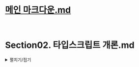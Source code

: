 # [메인 마크다운.md](../README.md)
<br>

# Section02. 타입스크립트 개론.md

<details>
<summary>펼치기/접기</summary>

## 타입스크립트란?
<details>
<summary>펼치기/접기</summary>

<br>

타입스크립트란 기존의 Javascript를 더 안전하게 사용할 수 있도록 타입에 관련된 여러가지 기능을 추가한 언어이다.  
쉽게 말해 Javascript의 확장판 이라고 볼 수 있다.

| Javascript |     Typescript    |
| ---------- | ----------------- |
| let a = 1; | let a:number = 1; |
| let b = 2; | let b:number = 2; |

자바스크립트 코드에서는 변수 선언시 변수의 타입을 지정하지 않는다.  
자바스크립트에서는 변수의 타입을 프로그래머가 직접 정의할 수 있는 방법이 없기 때문이다.

반면 타입스크립트 코드에서는 변수 a와 b 모두 number라는 숫자 타입을 갖도록 정의되어있다.  
이렇게 되면 a와 b 변수에는 숫자값 이외에는 넣을 수 없게 된다.  
number라는 숫자타입으로 고정해두었기 때문이다.  

기존 자바스크립트 코드에서 타입을 정의하는 타입스크립트만의 문법만 추가하면 타입스크립트 코드가 된다.  

이렇게 변수의 타입을 직접 지정하는 등 타입을 더 안전하게 사용할 수 있는 여러가지 기능들이 추가된 자바스크립트의 확장판이라고 볼 수 있다.  
보통 확장판이라고 하면 기존 기능들과 개념은 유지한 채 새로운 것 들이 추가된것들을 말한다.  

자바스크립트의 확장판인 타입스크립트에서는 우리가 알고있는 자바스크립트의 기본 문법들은 당연히 모두 쓸 수 있다.  
자바스크립트에 익숙해 있더라도 타입스크립트를 공부할 때 타입을 다루는 추가적인 기능들에 대해서만 따로 공부하면 된다.

### **자바스크립트의 확장판 타입스크립트가 만들어지게 된 이유는?**

자바스크립트의 인기가 매우 많았기 때문이다.  
사실 자바스크립트라는 언어는 웹 브라우저 안에서만 동작하도록 만들어졌고, 아주 간단한 사용자 상호작용을 처리하기 위해 만들어졌다.  
웹 사이트에서 버튼을 누르면 경고창을 띄워주는 정도의 상호작용을 하기 위해서 개발된 언어라는 것이다.  
따라서 자바스크립트는 굳이 엄격한 문법을 갖출 필요가 없었으며 대신 아주 유연하게 설계 되었다.  
버그로부터의 안정성이나 견고함은 일부 포기하는 대신 프로그래머가 아주 쉽고 빠르고 간결하게 코드를 작성하는데 중점을 두고 만들어졌다.  
간결한 프로그램을 만들고, 웹 브라우저에서만 동작할것이기 때문이다.

#### NodeJS의 등장

그러던 어느날 Node.js가 등장하게 되었다.  
Node.js는 자바스크립트의 런타임, 즉 실행환경이다.  

쉽게 말해 Node.js는 자바스크립트 코드를 어디서든 실행할 수 있도록 만들어주는 자바스크립트 구동기이다.  

웹브라우저에서만 실행될 수 있었던 자바스크립트를 Node.js 탄생 이후 어디서든 실행할 수 있게 되었다.   
이말은 곧 어떤 프로그램이든 자바스크립트를 이용해서 만들 수 있다는 이야기가 된다.  
그러자 기존의 자바스크립트를 만족스럽게 사용하던 프로그래머들이 자바스크립트를 이용해서 굉장히 다양한 프로그램들을 만들기 시작했다.  
웹서버를 개발하는것부터 시작해서, 페이스북이나 인스타그램 같은 모바일 어플리케이션이나 카카오톡 같은 데스크탑 어플리케이션을 만드는데에도 활용되었다.  
자바스크립트의 한계가 사라지면서 그야말로 전성기가 도래했다고 할 수 있다.  

이렇게 복잡한 대규모 어플리케이션을 자바스크립트로 개발하다 보니 자바스크립트가 엄격하지 않다는 한가지 문제가 있었다.  
이전의 자바스크립트는 간단한 프로그래밍을 개발하기 위해 만들어졌기에 유연했으나, 인기가 많아진 현재에는 간단하지 않은 복잡한 프로그램을 만드는데 활용되면서 오히려 유연함이 버그 발생 가능성을 높여서 프로그램의 전체적인 안정성을 떨어뜨려 버리는 단점이 되어버렸다.  

이런 자바스크립트의 문제점을 극복하기 위해서 자바스크립트의 기존 문법과 매력들은 그대로 유지한 채 안정성만 추가로 확보한 새로운 언어가 필요했다.  
이러한 배경에서 자바스크립트를 더 안전하게 사용할 수 있도록 타입과 관련된 여러가지 안정적인 기능들을 추가한 타입스크립트가 등장하게 되었다.  

### 결론

타입스크립트는 더 복잡한 상황에서 더 대규모의 프로그램을 자바스크립트로 만들기 위해 더 안정적으로 자바스크립트를 사용하기 위해 타입이라는 안전장치를 추가한 확장판 자바스크립트라고 이해할 수 있다.
</details>


## 자바스크립트의 한계점과 타입스크립트
<details>
<summary>펼치기/접기</summary>

<br>

- 자바스크립트에는 정확히 어떤 한계점이 있는가?
- 타입스크립트는 이 한계점을 어떻게 극복하는가?
- 타입스크립트가 다른 언어 대비 갖는 차별점은 무엇인가?

복잡한 대규모의 프로그램을 만들 때 자바스크립트로 하기에는 한계점이 있었기 때문에 타입스크립트가 있었고 등장했다.

모든 프로그래밍 언어는 타입 시스템을 가지고 있다.

### 타입 시스템이란?

프로그래밍 언어에서 사용할 수 있는 아주 여러가지 값들을 어떤 기준으로 묶어 타입으로 정할 지 결정하고 코드의 타입을 언제, 어떻게 검사할지 등 프로그래밍 언어를 사용할 때 타입과 관련해서 지켜야 하는 규칙들을 모아둔 체계이다.

- 값들을 어떤 기준으로 묶어 타입을 규정할 것인가?
- 코드의 타입을 언제 검사할 것인가?
- 어떻게 타입을 검사할 것인가?

쉽게 말해 타입 시스템은 언어의 타입 관련된 문법 체계라고도 볼 수 있다.

타입 시스템은 크게 두가지로 나눌 수 있다.

코드 실행 전 모든 변수의 타입을 고정적으로 결정하는 정적 시스템과, 
코드 실행 후 그때 그때 마다 유동적으로 변수의 타입을 결정하는 동적 타입 시스템

| 정적 타입 시스템 | 동적 타입 시스템 |
| --------------- | --------------- |
| **코드 실행 이전** 모든 변수의 타입을 고정적으로 결정 | **코드 실행 이후** 그때 그때 마다 유동적으로 변수의 타입을 결정 |

정적 타입시스템은 엄격하고 고정적인 시스템이라고 볼 수 있고, 동적 타입 시스템은 반대로 자유롭고 유연한 시스템이라고 볼 수 있다.

보통 C언어나 자바 같은 엄격한 문법을 가진 언어들은 정적 타입 시스템을 사용하고, 파이썬이나 자바스크립트 같은 유연한 문법을 가진 언어들은 동적 타입 시스템을 사용한다.

자바스크립트가 사용하는 동적 타입 시스템은 변수의 타입들을 코드가 실행되는 도중에 결정하기 때문에 코드에 미리 변수의 타입을 일일이 지정하지 않아도 되는 유연함을 장점으로 갖는다.

변수의 타입이 어떤 하나의 타입으로 고정되지 않고 변수애 담긴 값에 따라서 계속해서 동적으로 달라진다.

### 자바스크립트의 한계점

```javascript
let a = "hello" // 문자열
a = 20241231; // 숫자
```

위 코드를 보면, 변수 a는 첫 번째 라인에서 문자열 hello라는 값을 담기 때문에 문자열 타입인 String 타입이 되며, 두번째 라인에서는 숫자 값을 담기 때문에 숫자 타입인 Number 타입이 된다.

이런 특징은 하나의 변수에 다양한 타입의 값을 넣을 수 있기 때문에 변수 하나로 돌려가며 여기저기에 다 활용할 수 있다는 유연함을 장점으로 갖는다.

```javascript
let a = "hello" // 문자열
a = 20241231; // 숫자
a.toUppercase(); // 대문자 치환
```

가장 마지막 라인에서는 변수 a의 toUpperCase() 라는 문자열을 대문자로 바꿔주는 문자열 전용 메소드를 사용하고 있다.

이 코드를 실행하게 되면 당연히 오류가 발생하며 프로그램이 비정상적으로 종료된다.

toUpperCase는 문자열에만 사용할 수 있는 메서드인데, 변수 a는 숫자가 저장되어 있어 말도 안되는 동작을 하도록 코드가 작성되어 있기에 당연히 오류가 발생한다.

여기서 중요하게 살펴봐야 될 부분은 이 코드에서 오류가 발생하긴 하지만 실행이 되기는 된다는 것이다.

하지만 애초에 오류가 발생할 코드였다면 실행 전에 검사를 거쳐서 실행하지 못하도록 막는것이 좋다.

위 코드는 매우 간단해서 실행하자마자 어떤 오류가 있는지 바로 확인할 수 있지만, 복잡한 프로그램을 만들 때에는 코드도 매우 복잡해지고 양도 많아지게 되면서 오류들이 실행과 동시에 발생하지 않고 시간이 지난 뒤에 발생할 수 있다.  
이에 개발자들은 원래 잘 돌아갔는데 갑자기 왜 오류가 발생했을까? 당황하게 되며, 예상치 못한 오류의 발생으로 인해서 프로그램이 강제 종료되고 서비스가 마비될 수도 있다. 

예를들어 넷플릭스 서버라도 만든다고 가정하면 처음 실행했을 때 잘 돌아가다가, 더글로리나 오징어게임 같은 대작 컨텐츠를 보고 있는데 갑자기 어느샌가 오류가 발생해서 서비스 전체가 갑자기 셧다운 되고 먹통이 된다면 이용자들이 아주 큰 불편함을 겪게 된다.

위와같이 프로그램이 실행 중에 즉, 런타임에 오류가 발생하게 되면 아주 치명적인 문제가 된다.

반면 C언어나 자바같은 언어는 정적 타입 시스템을 가지고 있다.  
정적 타입 시스템은 코드를 실행하기 전에 모든 변수의 타입을 결정하는 시스템이다.  
그래서 자바스크립트와 반대로 변수를 선언함과 동시에 타입도 함께 명시해 주어야 한다.  

```java
String a = "hello";
int b = 123;
int c = a * b; // Error
```

위 코드를 이클립스나 인텔리제이 같은 IDE에서 작성한다면 코드 실행 전 바로 Error를 발생시킨다.  

자바와 같은 정적 타입 시스템을 사용하는 언어는 타입 관련된 오류가 있으면 에디터 상에서 오류를 바로 알려주고 코드를 실행하기 전 타입을 잘못 쓰진 않았는지 검사까지 모두 마치고 실행되기 때문에 오류가 있다면 애초에 실행되지 않는다.  

프로그래머가 의도치 않은 실수를 하더라도 미리 확인해 볼 수 있는 기회가 한번은 주어진다는 것이다.

그러나 정적 타입 시스템이 모든게 다 좋은것은 아니다.
정적 타입 시스템 언어에서는 모든 변수에 일일이 타입을 다 정의해야 되기 때문에 일단은 매우 귀찮고 직접 작성해야 하는 코드의 양이 상당히 늘어난다.

### 타입추론

타입스크립트는 좀 독특한 타입 시스템을 사용한다.  
자바스크립트의 동적 타입시스템과, 자바의 정적 타입 시스템을 혼합한것과 같은 독특한 타입 시스템을 사용한다.  
마치 정적인 타입 시스템처럼 변수의 타입을 코드 실행 전에 결정하고 타입 오류가 없는지 프로그램 실행 전에 코드를 검사한다.  
정적 타입 시스템처럼 안전하면서도 마치 동적인 타입시스템 처럼 모든 변수에 일일이 직접을 명시하지 않아도 된다.  

```javascript
let a = 1;
a.toUpperCase(); // Error 발생
```

위 코드는 타입스크립트 코드이다.
변수의 타입을 정의하지 않았음에도 불구하고 그럼에도 변수 a를 숫자 타입으로 자동으로 인지해서 코드에 오류가 있음을 알려준다.

타입스크립트는 이렇게 변수의 타입을 직접 정의하지 않아도 변수에 담기는 초기값을 기준으로 자동으로 알아서 타입을 추론한다.

변수 a의 숫자값 1로 초기화되고 있기 때문에 타입스크립트가 자동으로 a라는 변수를 Number타입으로 추론한다 (마치 인공지능처럼)

이처럼 정적 타입 시스템이 갖는 안정성을 채택하면서도 일일이 모든 변수의 타입을 선언해야 했던 그런 불편함을 동시에 해결한다.

결론적으로 타입스크립트의 독특한 타입시스템은 동적인 타입 시스템의 안전하지 않은 문제를 해결하면서도 정적인 타입 시스템의 귀찮음도 동시에 해결해주는 아주 멋진 타입 시스템이다.
이러한 타입 시스템을 점진적으로 타입을 결정한다고 해서 점진적 타입 시스템(Gradual Type System)이라고 한다.

쉽게말해 점진적으로 타입이 정의된 변수들에 대해서는 타입을 미리 결정하고 타입이 정의되어 있지 않은 변수들에 대해서는 타입스크립트가 알아서 자동으로 타입을 추론하는 스마트한 타입시스템이다.

| 정적 타입 시스템 | 점진적 타입 시스템 | 동적 타입 시스템 |
| --- | --- | --- |
| 자바 | 타입스크립트 | 자바스크립트 |
| 코드를 실행하기 전 정적으로 변수의 타입을 결정 | 1. 실행 전 검사를 통한 타입 안정성 확보  | 코드를 실행하면서 유동적으로 변수의 타입을 결정 |
| - 모든 변수에 일일이 타입 지정  - 타이핑 양 증가 | 2. 자동으로 변수의 타입을 추론 | - 코드의 타입 오류를 미리 검사할 수 없음. |
| - 유연하지 못함 |  |   - 예기치 못한 오류가 발생할 수 있음. |

모든 프로그래밍 언어에는 타입 시스템이 있고 타입 시스템은 변수의 타입을 언제 결정하느냐에 따라서 실행중에 결정하면 동적 타입 시스템이라고 하고, 실행 전에 결정하면 정적 타입 시스템으로 나뉜다.  
자바스크립트 같은 동적 타입 시스템을 채택하는 언어에서는 코드에 타입 관련 오류를 미리 검사할 수 없기 때문에 실행 도중에 예상치 못한 단점이 있다.  
반면 자바같은 정적 타입 시스템을 채택하는 언어에서는 이런 단점을 해결할 수 있지만 반대로 모든 변수에 일일이 다 타입을 지정해줘야 하는 불편함이 존재한다.  

타입스크립트는 점진적 타입 시스템을 채택해서 정적 타입 시스템처럼 프로그램 실행 전 타입을 올바르게 썼는지 타입 검사를 해서 안정성을 확보하면서도 마치 동적 타입 시스템처럼 변수에 일일이 모두 다 타입을 지정해주지 않아도 되는 유연함 까지 확보한 독특한 타입 시스템을 갖춘 언어이다.

</details>

## 타입스크립트의 동작 원리
<details>
<summary>펼치기/접기</summary>

<br>

### 대다수의 프로그래밍 언어는 어떻게 동작할까?
<details>
<summary>펼치기/접기</summary>

<br>

타입스크립트의 동작 방식을 정확히 이해하려면 대다수의 프로그래밍 언어들이 어떻게 동작하고 있는지 그 원리를 살펴볼 필요가 있다.  

먼저 대부분의 프로그래밍 언어는 컴퓨터보다 인간에게 더 친화적이다.  

컴퓨터는 인간과는 달리 바이트 코드나 기계어, 이진수 같은 아주 단순한 형태의 언어를 기반으로 동작한다.  

따라서 영어의 문법과 비슷한 프로그래밍 언어를 컴퓨터가 바로바로 이해하고 실행할 수 는 없다.  
컴퓨터는 인간의 언어로 작성된 코드를 실행하기 위해 스스로 해석하기 쉬운 형태로 변환하며, 이 과정을 컴파일이라고 부른다.  

프로그래밍 언어로 작성한 코드를 컴파일하면 컴퓨터가 이해할 수 있는 기계어 형태로 변환된다.  
컴퓨터는 변환된 기계어를 읽어 실행하고 결과적으로 코드가 실행되는 것이다.  
이렇게 코드를 컴파일 하는 역할은 컴파일러가 하게 된다.  

자바나 자바스크립트 같은 언어를 컴파일하면 바이트코드라는 형식으로 변환된다.  
(설명의 편의 상 앞으로 컴파일 결과 생성되는 컴퓨터가 이해할 수 있는 형태의 코드를 바이트 코드라고 부르겠다.)

#### 컴파일러는 어떤 과정을 거쳐 코드를 컴파일 할까?

`JavaScript` → `AST(추상 문법 트리)` → `바이트 코드`

컴파일러는 작성한 코드를 바로 바이트 코드로 변환하는 게 아니라 그 전에 AST 라는 특별한 형태로 변환한다.  

#### AST란?

추상 문법 트리라는 뜻으로, 코드의 공백이나 주석, 탭 등의 코드 실행에 관계없는 요소들은 모두 제거하고 트리 형태의 자료 구조에 코드를 쪼개서 저장해놓은 형태를 AST라고 부른다.  

코드를 AST로 변환한 뒤 마지막으로 컴파일러가 AST를 바이트 코드로 변환하고 컴파일이 종료된다.

1. Javascript Code  → AST
2. AST → Byte Code

대다수의 프로그래밍 언어들은 이러한 컴파일 과정을 거쳐 실행되게 된다. 
</details>

### 타입스크립트는 어떻게 실행될까?
<details>
<summary>펼치기/접기</summary>

<br>

다른 언어와 마찬가지로 실행하기 위해서는 컴파일 과정을 거쳐야 한다.

`TypeScript` → `AST(추상 문법 트리)` → `타입 검사` → `JavaScript`

첫번째 과정은 Javascript와 같이 AST로 변환된다.  
그 다음 AST를 바이트 코드로 변환하는것이 아니라 AST를 보고 코드상에 타입 오류가 없는지 검사하는 타입 검사라는 작업을 수행한다.  
만약 잘못된 코드를 작성해서 코드에 타입 오류가 있었다면 타입 검사 과정에서 실패하게 되고 컴파일이 중단된다.  
타입 오류가 없는 정상적인 코드라면 타입 검사를 성공적으로 통과하고 그 다음에는 AST를 바이트코드가 아닌 JavaScript 코드로 변환하고 컴파일이 종료된다.  

대부분의 언어를 컴파일 하면 바이트 코드가 만들어지지만, 타입스크립트 코드를 컴파일하면 자바스크립트 코드가 만들어진다.  

`TypeScript` → `AST(추상 문법 트리)` → `타입 검사` → `JavaScript`

`JavaScript`→ `AST(추상 문법 트리)` → `바이트 코드` → [실행]

이렇게 타입스크립트의 컴파일 결과로 만들어진 자바스크립트 코드는 Node.js나 웹브라우저 등을 통해 실행하면 다시 앞서 살펴 본 대다수의 언어들과 동일한 컴파일 과정을 거쳐서 실행되게 된다.  

중요한 점은 타입스크립트 코드의 컴파일 과정에 **타입 검사**가 포함되어있기 떄문에 검사를 성공해서 생성된 자바스크립트 코드는 타입 오류가 발생할 가능성이 낮은 안전한 자바스크립트 코드라는 것이다.  

타입스크립트에 작성한 String, Number 같은 타입 관련 코드는 타입 검사시에만 사용되고 타입 검사에 성공하여 자바스크립트 코드로 변경되면 코드상에서 사라지게 되므로 프로그램 실행 자체에는 영향을 미치지 않는다.  

#### 정리

타입스크립트는 AST 그리고 타입검사 과정을 거쳐 타입 검사가 성공하면 자바스크립트 코드로 변환된다.  
이때 만약 코드에 오류가 있다면 컴파일 도중 타입 검사 단계에서 실패하게 되므로 자바스크립트를 보다 더 안전하게 사용하는 미리 한번 코드를 검사하는 용도로 사용하게 된다고 볼 수 있다.  
</details>
</details>
</details>